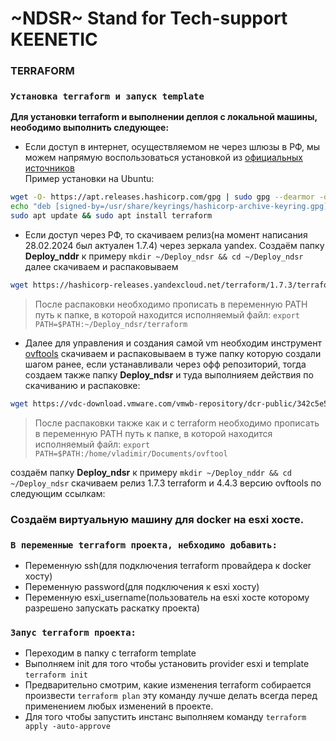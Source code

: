 # ~NDSR~ **Stand for Tech-support KEENETIC**


### **TERRAFORM**

### ```Установка terraform и запуск template ```
 **Для установки terraform и выполнении деплоя с локальной машины, неободимо выполнить следующее:**

- Если доcтуп в интернет, осуществляемом не через шлюзы в РФ, мы можем напрямую воспользоваться установкой из [официальных источников](https://developer.hashicorp.com/terraform/install)  
Пример установки на Ubuntu: 
```sh
wget -O- https://apt.releases.hashicorp.com/gpg | sudo gpg --dearmor -o /usr/share/keyrings/hashicorp-archive-keyring.gpg
echo "deb [signed-by=/usr/share/keyrings/hashicorp-archive-keyring.gpg] https://apt.releases.hashicorp.com $(lsb_release -cs) main" | sudo tee /etc/apt/sources.list.d/hashicorp.list
sudo apt update && sudo apt install terraform
```
- Если доступ через РФ, то скачиваем релиз(на момент написания 28.02.2024 был актуален 1.7.4) через зеркала yandex.
Cоздаём папку **Deploy_nddr** к примеру ```mkdir ~/Deploy_ndsr && cd ~/Deploy_ndsr``` далее скачиваем и распаковываем
```sh
wget https://hashicorp-releases.yandexcloud.net/terraform/1.7.3/terraform_1.7.3_linux_amd64.zip && unzip ./terraform_1.7.3_linux_amd64.zip && rm ./terraform_1.7.3_linux_amd64.zip
```
>После распаковки необходимо прописать в переменную PATH путь к папке, в которой находится исполняемый файл: ```export PATH=$PATH:~/Deploy_ndsr/terraform```

- Далее для управления и создания самой vm необходим инструмент [ovftools](https://developer.vmware.com/web/tool/4.4.0/ovf/) 
скачиваем и распаковываем в туже папку которую создали шагом ранее, если устанавливали через офф репозиторий, тогда создаем также папку **Deploy_ndsr**  и туда выполнияем действия по скачиванию и распаковке:
```sh
wget https://vdc-download.vmware.com/vmwb-repository/dcr-public/342c5e55-1053-45c3-afe7-6d60a975a3f5/60ff09ea-612f-47e5-ad26-7ae42562674d/VMware-ovftool-4.4.3-18663434-lin.i386.zip && unzip VMware-ovftool-4.4.3-18663434-lin.i386.zip && rm ./VMware-ovftool-4.4.3-18663434-lin.i386.zip
```
>После распаковки также как и с terraform необходимо прописать в переменную PATH путь к папке, в которой находится исполняемый файл: ```export PATH=$PATH:/home/vladimir/Documents/ovftool```

создаём папку **Deploy_ndsr**  к примеру ```mkdir ~/Deploy_nddr && cd ~/Deploy_ndsr``` скачиваем релиз 1.7.3 terraform и 4.4.3 версию ovftools по следующим ссылкам:



### Создаём виртуальную машину для docker на esxi хосте.

### **```В переменные terraform проекта, небходимо добавить: ```**
- Переменную ssh(для подключения terraform провайдера к docker хосту) 
- Переменную password(для подключения к esxi хосту)
- Переменную esxi_username(пользователь на esxi хосте которому разрешено запускать раскатку проекта)

### ```Запус terraform проекта:```
- Переходим в папку c terraform template
- Выполняем init для того чтобы установить provider esxi и template ```terraform init```
- Предварительно смотрим, какие изменения terraform собирается произвести ```terraform plan``` эту команду лучше делать всегда перед применением любых изменений в проекте.
- Для того чтобы запустить инстанс выполняем команду ```terraform apply -auto-approve```
